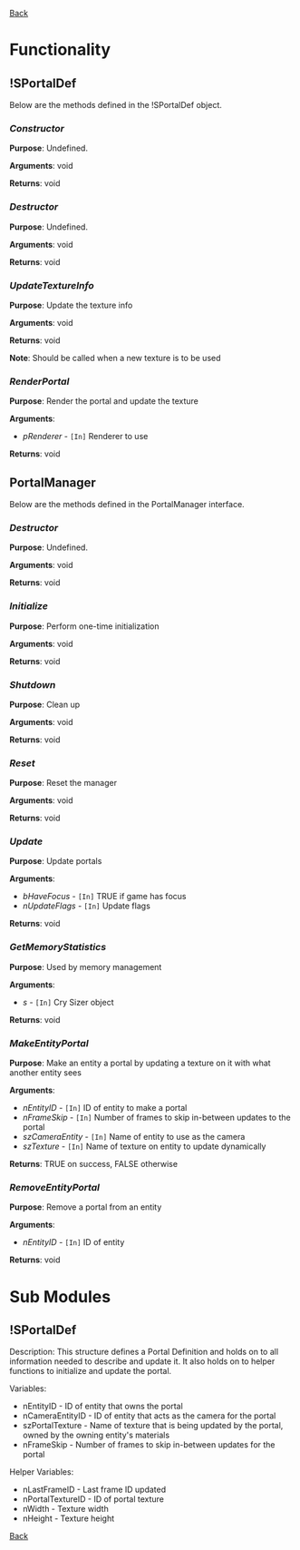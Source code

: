 [Back](TechDoc_Architecture_System_PortalManager.md)

# Functionality #

## !SPortalDef ##
Below are the methods defined in the !SPortalDef object.

### **_Constructor_** ###
**Purpose**:
Undefined.

**Arguments**:
void

**Returns**:
void


### **_Destructor_** ###
**Purpose**:
Undefined.

**Arguments**:
void

**Returns**:
void


### **_UpdateTextureInfo_** ###
**Purpose**:
Update the texture info

**Arguments**:
void

**Returns**:
void

**Note**:
Should be called when a new texture is to be used

### **_RenderPortal_** ###
**Purpose**:
Render the portal and update the texture

**Arguments**:
  * _pRenderer_ - `[In]` Renderer to use

**Returns**:
void


## PortalManager ##
Below are the methods defined in the PortalManager interface.

### **_Destructor_** ###
**Purpose**:
Undefined.

**Arguments**:
void

**Returns**:
void


### **_Initialize_** ###
**Purpose**:
Perform one-time initialization

**Arguments**:
void

**Returns**:
void


### **_Shutdown_** ###
**Purpose**:
Clean up

**Arguments**:
void

**Returns**:
void


### **_Reset_** ###
**Purpose**:
Reset the manager

**Arguments**:
void

**Returns**:
void


### **_Update_** ###
**Purpose**:
Update portals

**Arguments**:
  * _bHaveFocus_ - `[In]` TRUE if game has focus
  * _nUpdateFlags_ - `[In]` Update flags

**Returns**:
void


### **_GetMemoryStatistics_** ###
**Purpose**:
Used by memory management

**Arguments**:
  * _s_ - `[In]` Cry Sizer object

**Returns**:
void


### **_MakeEntityPortal_** ###
**Purpose**:
Make an entity a portal by updating a texture on it with what another entity sees

**Arguments**:
  * _nEntityID_ - `[In]` ID of entity to make a portal
  * _nFrameSkip_ - `[In]` Number of frames to skip in-between updates to the portal
  * _szCameraEntity_ - `[In]` Name of entity to use as the camera
  * _szTexture_ - `[In]` Name of texture on entity to update dynamically

**Returns**:
TRUE on success, FALSE otherwise


### **_RemoveEntityPortal_** ###
**Purpose**:
Remove a portal from an entity

**Arguments**:
  * _nEntityID_ - `[In]` ID of entity

**Returns**:
void


# Sub Modules #

## !SPortalDef ##
Description: This structure defines a Portal Definition and holds on to all information needed to describe and update it. It also holds on to helper functions to initialize and update the portal.

Variables:
  * nEntityID - ID of entity that owns the portal
  * nCameraEntityID - ID of entity that acts as the camera for the portal
  * szPortalTexture - Name of texture that is being updated by the portal, owned by the owning entity's materials
  * nFrameSkip - Number of frames to skip in-between updates for the portal

Helper Variables:
  * nLastFrameID - Last frame ID updated
  * nPortalTextureID - ID of portal texture
  * nWidth - Texture width
  * nHeight - Texture height

[Back](TechDoc_Architecture_System_PortalManager.md)